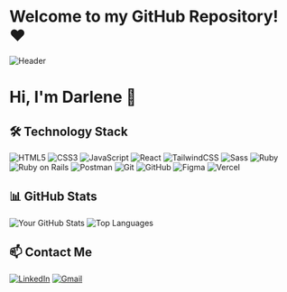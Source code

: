 # Welcome to my GitHub Repository! ♥

![Header]([https://your-header-image-url.com](https://i.pinimg.com/564x/5e/d5/8c/5ed58cbf79e583bfbab7016077008e28.jpg))

# Hi, I'm Darlene 👋

## 🛠 Technology Stack
![HTML5](https://img.shields.io/badge/html5-%23E34F26.svg?&style=for-the-badge&logo=html5&logoColor=white)
![CSS3](https://img.shields.io/badge/css3-%231572B6.svg?&style=for-the-badge&logo=css3&logoColor=white)
![JavaScript](https://img.shields.io/badge/javascript-%23323330.svg?&style=for-the-badge&logo=javascript&logoColor=%23F7DF1E)
![React](https://img.shields.io/badge/react-%2320232a.svg?&style=for-the-badge&logo=react&logoColor=%2361DAFB)
![TailwindCSS](https://img.shields.io/badge/tailwindcss-%2338B2AC.svg?&style=for-the-badge&logo=tailwind-css&logoColor=white)
![Sass](https://img.shields.io/badge/sass-%23CC6699.svg?&style=for-the-badge&logo=sass&logoColor=white)
![Ruby](https://img.shields.io/badge/ruby-%23CC342D.svg?&style=for-the-badge&logo=ruby&logoColor=white)
![Ruby on Rails](https://img.shields.io/badge/rails-%23CC0000.svg?&style=for-the-badge&logo=ruby-on-rails&logoColor=white)
![Postman](https://img.shields.io/badge/Postman-FF6C37?style=for-the-badge&logo=postman&logoColor=white)
![Git](https://img.shields.io/badge/git-%23F05033.svg?&style=for-the-badge&logo=git&logoColor=white)
![GitHub](https://img.shields.io/badge/github-%23121011.svg?&style=for-the-badge&logo=github&logoColor=white)
![Figma](https://img.shields.io/badge/figma-%23F24E1E.svg?&style=for-the-badge&logo=figma&logoColor=white)
![Vercel](https://img.shields.io/badge/vercel-%23000000.svg?&style=for-the-badge&logo=vercel&logoColor=white)

## 📊 GitHub Stats
![Your GitHub Stats](https://github-readme-stats.vercel.app/api?username=darlene9497&show_icons=true&theme=radical)
![Top Languages](https://github-readme-stats.vercel.app/api/top-langs/?username=darlene9497&layout=compact&theme=radical)

## 📫 Contact Me
[![LinkedIn](https://img.shields.io/badge/LinkedIn-%230077B5.svg?&style=for-the-badge&logo=linkedin&logoColor=white)](https://linkedin.com/in/darlene-n)
[![Gmail](https://img.shields.io/badge/gmail-%23D14836.svg?&style=for-the-badge&logo=gmail&logoColor=white)](mailto:nyamburadarlene6974@gmail.com)

